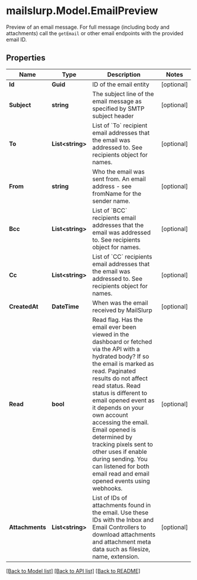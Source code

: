 # mailslurp.Model.EmailPreview
Preview of an email message. For full message (including body and attachments) call the `getEmail` or other email endpoints with the provided email ID.
## Properties

Name | Type | Description | Notes
------------ | ------------- | ------------- | -------------
**Id** | **Guid** | ID of the email entity | [optional] 
**Subject** | **string** | The subject line of the email message as specified by SMTP subject header | [optional] 
**To** | **List&lt;string&gt;** | List of &#x60;To&#x60; recipient email addresses that the email was addressed to. See recipients object for names. | [optional] 
**From** | **string** | Who the email was sent from. An email address - see fromName for the sender name. | [optional] 
**Bcc** | **List&lt;string&gt;** | List of &#x60;BCC&#x60; recipients email addresses that the email was addressed to. See recipients object for names. | [optional] 
**Cc** | **List&lt;string&gt;** | List of &#x60;CC&#x60; recipients email addresses that the email was addressed to. See recipients object for names. | [optional] 
**CreatedAt** | **DateTime** | When was the email received by MailSlurp | [optional] 
**Read** | **bool** | Read flag. Has the email ever been viewed in the dashboard or fetched via the API with a hydrated body? If so the email is marked as read. Paginated results do not affect read status. Read status is different to email opened event as it depends on your own account accessing the email. Email opened is determined by tracking pixels sent to other uses if enable during sending. You can listened for both email read and email opened events using webhooks. | [optional] 
**Attachments** | **List&lt;string&gt;** | List of IDs of attachments found in the email. Use these IDs with the Inbox and Email Controllers to download attachments and attachment meta data such as filesize, name, extension. | [optional] 

[[Back to Model list]](../README#documentation-for-models) [[Back to API list]](../README#documentation-for-api-endpoints) [[Back to README]](../README)

